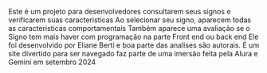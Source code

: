 Este é um projeto para desenvolvedores consultarem seus signos e verificarem suas caracteristicas
Ao selecionar seu signo, aparecem todas as caracteristicas comportamentais
Também aparece uma avaliação se o Signo tem mais haver com programação na parte Front end ou back end
Ele foi desenvolvido por Eliane Berti e boa parte das analises são autorais.
É um site divertido para ser navegado
faz parte de uma imersão feita pela Alura e Gemini em setembro 2024
